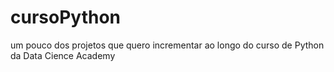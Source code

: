 # cursoPython
um pouco dos projetos que quero incrementar ao longo do curso de Python da Data Cience Academy
